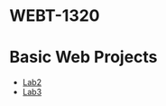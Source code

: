 # WEBT-1320

<h1>Basic Web Projects</h1>

<ul>
    <li><a href="lab2/index.html" target="_blank">Lab2</a></li>
    <li><a href="lab3/index.html" target="_blank">Lab3</a></li>
</ul>